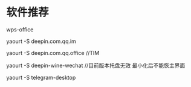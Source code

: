 # 软件推荐

wps-office

yaourt -S deepin.com.qq.im

yaourt -S deepin.com.qq.office //TIM

yaourt -S deepin-wine-wechat //目前版本托盘无效 最小化后不能恢主界面

yaourt -S telegram-desktop
